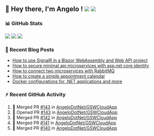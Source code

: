 ## 👋 Hey there, I'm Angelo ! ![](https://img.shields.io/badge/Intel-Core_i5_12th-0071C5?style=for-the-badge&logo=intel&logoColor=white) <a href="https://www.buymeacoffee.com/angelodotnet" target="_blank"><img src="https://img.shields.io/badge/Buy%20Me%20A%20Coffee-FFDD00.svg?style=for-the-badge&logo=Buy-Me-A-Coffee&logoColor=black"></a>

### 📊 GitHub Stats
![](http://github-profile-summary-cards.vercel.app/api/cards/profile-details?username=angelodotnet&theme=darcula)
![](http://github-profile-summary-cards.vercel.app/api/cards/repos-per-language?username=angelodotnet&theme=dracula)
![](http://github-profile-summary-cards.vercel.app/api/cards/most-commit-language?username=angelodotnet&theme=dracula)
<!--![](http://github-profile-summary-cards.vercel.app/api/cards/stats?username=angelodotnet&theme=dracula)
![](http://github-profile-summary-cards.vercel.app/api/cards/productive-time?username=angelodotnet&theme=dracula&utcOffset=8)-->

### 📝 Recent Blog Posts
<!-- BLOG-POST-LIST:START -->
- [How to use SignalR in a Blazor WebAssembly and Web API project](https://dev.to/angelodotnet/how-to-use-signalr-in-a-blazor-webassembly-and-web-api-project-27cp)
- [How to secure minimal api microservices with asp.net core identity](https://dev.to/angelodotnet/how-to-secure-minimal-api-microservices-with-aspnet-core-identity-2o68)
- [How to connect two microservices with RabbitMQ](https://dev.to/angelodotnet/example-of-microservice-communication-with-rabbitmq-3b2f)
- [How to create a simple appointment calendar](https://dev.to/angelodotnet/example-to-create-a-appointment-calendar-477n)
- [Docker configurations for .NET applications and more](https://dev.to/angelodotnet/docker-configurations-for-net-applications-and-more-1pg8)
<!-- BLOG-POST-LIST:END -->

### ⚡ Recent GitHub Activity

  <!--START_SECTION:activity-->
1. 🎉 Merged PR [#143](https://github.com/AngeloDotNet/GSWCloudApp/pull/143) in [AngeloDotNet/GSWCloudApp](https://github.com/AngeloDotNet/GSWCloudApp)
2. 💪 Opened PR [#143](https://github.com/AngeloDotNet/GSWCloudApp/pull/143) in [AngeloDotNet/GSWCloudApp](https://github.com/AngeloDotNet/GSWCloudApp)
3. 🎉 Merged PR [#142](https://github.com/AngeloDotNet/GSWCloudApp/pull/142) in [AngeloDotNet/GSWCloudApp](https://github.com/AngeloDotNet/GSWCloudApp)
4. 🎉 Merged PR [#141](https://github.com/AngeloDotNet/GSWCloudApp/pull/141) in [AngeloDotNet/GSWCloudApp](https://github.com/AngeloDotNet/GSWCloudApp)
5. 🎉 Merged PR [#140](https://github.com/AngeloDotNet/GSWCloudApp/pull/140) in [AngeloDotNet/GSWCloudApp](https://github.com/AngeloDotNet/GSWCloudApp)
<!--END_SECTION:activity-->
